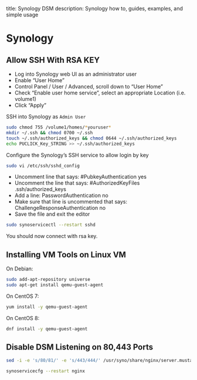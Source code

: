 title: Synology DSM
description: Synology how to, guides, examples, and simple usage

# Synology

## Allow SSH With RSA KEY

-   Log into Synology web UI as an administrator user
-   Enable “User Home”
-   Control Panel / User / Advanced, scroll down to “User Home”
-   Check “Enable user home service”, select an appropriate Location (i.e. volume1)
-   Click “Apply”

SSH into Synology as `Admin User`

```bash
sudo chmod 755 /volume1/homes/*youruser*
mkdir ~/.ssh && chmod 0700 ~/.ssh
touch ~/.ssh/authorized_keys && chmod 0644 ~/.ssh/authorized_keys
echo PUCLICK_Key_STRING >> ~/.ssh/authorized_keys
```

Configure the Synology’s SSH service to allow login by key

```bash
sudo vi /etc/ssh/sshd_config
```

-   Uncomment line that says: #PubkeyAuthentication yes
-   Uncomment the line that says: #AuthorizedKeyFiles .ssh/authorized_keys
-   Add a line: PasswordAuthentication no
-   Make sure that line is uncommented that says: ChallengeResponseAuthentication no
-   Save the file and exit the editor

```bash
sudo synoservicectl --restart sshd
```

You should now connect with rsa key.

## Installing VM Tools on Linux VM

On Debian:

```bash
sudo add-apt-repository universe
sudo apt-get install qemu-guest-agent
```

On CentOS 7:

```bash
yum install -y qemu-guest-agent
```

On CentOS 8:

```bash
dnf install -y qemu-guest-agent
```

## Disable DSM Listening on 80,443 Ports

```bash
sed -i -e 's/80/81/' -e 's/443/444/' /usr/syno/share/nginx/server.mustache /usr/syno/share/nginx/DSM.mustache /usr/syno/share/nginx/WWWService.mustache

synoservicecfg --restart nginx
```
